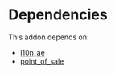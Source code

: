 # Dependencies

This addon depends on:

- [l10n_ae](../../odoo-bringout-oca-ocb-l10n_ae)
- [point_of_sale](../../odoo-bringout-oca-ocb-point_of_sale)
